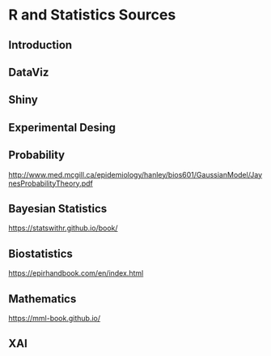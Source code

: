# R and Statistics Sources

<h2> Introduction </h2>

<h2> DataViz </h2>

<h2> Shiny </h2>

<h2> Experimental Desing </h2>

<h2> Probability </h2>

http://www.med.mcgill.ca/epidemiology/hanley/bios601/GaussianModel/JaynesProbabilityTheory.pdf

<h2> Bayesian Statistics </h2>
  
https://statswithr.github.io/book/

<h2> Biostatistics </h2>
  
https://epirhandbook.com/en/index.html

<h2> Mathematics </h2>

https://mml-book.github.io/

<h2> XAI </h2>
